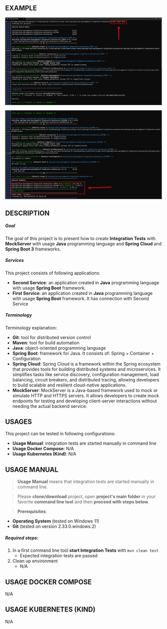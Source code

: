 EXAMPLE
-------

![My Image](readme-images/image-01.png)

![My Image](readme-images/image-02.png)


DESCRIPTION
-----------

##### Goal
The goal of this project is to present how to create **Integration Tests** with **MockServer** 
with usage **Java** programming language and **Spring Cloud** and **Spring Boot 3** frameworks.

##### Services
This project consists of following applications:
* **Second Service**: an application created in **Java** programming language with usage **Spring Boot** framework.
* **First Service**: an application created in **Java** programming language with usage **Spring Boot** framework. It has connection with Second Service

##### Terminology
Terminology explanation:
* **Git**: tool for distributed version control
* **Maven**: tool for build automation
* **Java**: object-oriented programming language
* **Spring Boot**: framework for Java. It consists of: Spring + Container + Configuration
* **Spring Cloud**: Spring Cloud is a framework within the Spring ecosystem that provides tools for building distributed systems and microservices. It simplifies tasks like service discovery, configuration management, load balancing, circuit breakers, and distributed tracing, allowing developers to build scalable and resilient cloud-native applications.
* **MockServer**: MockServer is a Java-based framework used to mock or simulate HTTP and HTTPS servers. It allows developers to create mock endpoints for testing and developing client-server interactions without needing the actual backend service.


USAGES
------

This project can be tested in following configurations:
* **Usage Manual**: integration tests are started manually in command line
* **Usage Docker Compose**: N/A
* **Usage Kubernetes (Kind)**: N/A


USAGE MANUAL
------------

> **Usage Manual** means that integration tests are started manually in command line.

> Please **clone/download** project, open **project's main folder** in your favorite **command line tool** and then **proceed with steps below**.

> **Prerequisites**:
* **Operating System** (tested on Windows 11)
* **Git** (tested on version 2.33.0.windows.2)

##### Required steps:
1. In a first command line tool **start Integration Tests** with `mvn clean test`
   * Expected integration tests are passed
1. Clean up environment
   * N/A


USAGE DOCKER COMPOSE
--------------------

N/A


USAGE KUBERNETES (KIND)
---------------------------

N/A